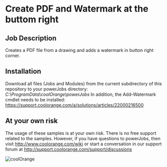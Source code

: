 # Create PDF and Watermark at the buttom right

## Job Description
Creates a PDF file from a drawing and adds a watermark in button right corner.

## Installation
Download all files (Jobs and Modules) from the current subdirectory of this repository to your powerJobs directory: *C:\ProgramData\coolOrange\powerJobs*
In addition, the Add-Watermark cmdlet needs to be installed: https://support.coolorange.com/a/solutions/articles/22000216500

## At your own risk
The usage of these samples is at your own risk. There is no free support related to the samples. However, if you have questions to powerJobs, then visit http://www.coolorange.com/wiki or start a conversation in our support forum at http://support.coolorange.com/support/discussions

![coolOrange](https://user-images.githubusercontent.com/36075173/46519882-4b518880-c87a-11e8-8dab-dffe826a9630.png)